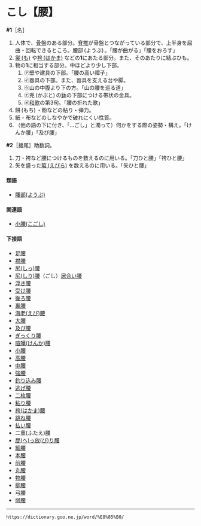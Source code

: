 # こし【腰】

**\#1**［名］
1. 人体で、[骨盤](https://dictionary.goo.ne.jp/word/%E9%AA%A8%E7%9B%A4/#jn-80138)のある部分。[脊椎](https://dictionary.goo.ne.jp/word/%E8%84%8A%E6%A4%8E/#jn-123633)が骨盤とつながっている部分で、上半身を屈曲・回転できるところ。腰部 (ようぶ) 。「腰が曲がる」「腰をおろす」
2. [裳 (も)](https://dictionary.goo.ne.jp/word/%E8%A3%B3_%28%E3%82%82%29/#jn-218347) や[袴 (はかま)](https://dictionary.goo.ne.jp/word/%E8%A2%B4_%28%E3%81%AF%E3%81%8B%E3%81%BE%29/#jn-174807) などの**1**にあたる部分。また、そのあたりに結ぶひも。
3. 物の**1**に相当する部分。中ほどより少し下部。    
    1.  ㋐壁や建具の下部。「腰の高い障子」        
    2.  ㋑器具の下部。また、器具を支える台や脚。        
    3.  ㋒山の中腹より下の方。「山の腰を巡る道」        
    4.  ㋓兜 (かぶと) の[鉢](https://dictionary.goo.ne.jp/word/%E9%89%A2/#jn-176784)の下部につける帯状の金具。        
    5.  ㋔[和歌](https://dictionary.goo.ne.jp/word/%E5%92%8C%E6%AD%8C/#jn-237539)の第3句。「腰の折れた歌」
4. 餅 (もち) ・粉などの粘り・弾力。
5. 紙・布などのしなやかで破れにくい性質。
6. （他の語の下に付き、「…ごし」と濁って）何かをする際の姿勢・構え。「けんか腰」「及び腰」
    

**\#2**［接尾］助数詞。
1. 刀・袴など腰につけるものを数えるのに用いる。「刀ひと腰」「袴ひと腰」
2. 矢を盛った[箙 (えびら)](https://dictionary.goo.ne.jp/word/%E7%AE%99/#jn-24889) を数えるのに用いる。「矢ひと腰」
    

#### 類語

-   [腰部(ようぶ)](https://dictionary.goo.ne.jp/word/%E8%85%B0%E9%83%A8/#jn-226749)

#### 関連語

-   [小腰(こごし)](https://dictionary.goo.ne.jp/word/%E5%B0%8F%E8%85%B0/#jn-77890)

#### 下接語

-   [足腰](https://dictionary.goo.ne.jp/word/%E8%B6%B3%E8%85%B0/#jn-3824)
-   [襟腰](https://dictionary.goo.ne.jp/word/%E8%A5%9F%E8%85%B0/#jn-25610)
-   [尻(しっ)腰](https://dictionary.goo.ne.jp/word/%E5%B0%BB%E8%85%B0/#jn-98385)
-   [尻(しり)腰](https://dictionary.goo.ne.jp/word/%E5%B0%BB%E8%85%B0/#jn-98385)（ごし）[居合い腰](https://dictionary.goo.ne.jp/word/%E5%B1%85%E5%90%88%E8%85%B0/#jn-9143)
-   [浮き腰](https://dictionary.goo.ne.jp/word/%E6%B5%AE%E8%85%B0/#jn-18114)
-   [受け腰](https://dictionary.goo.ne.jp/word/%E5%8F%97%E8%85%B0/#jn-18298)
-   [後ろ腰](https://dictionary.goo.ne.jp/word/%E5%BE%8C%E3%82%8D%E8%85%B0/#jn-18679)
-   [裏腰](https://dictionary.goo.ne.jp/word/%E8%A3%8F%E8%85%B0/#jn-20736)
-   [海老(えび)腰](https://dictionary.goo.ne.jp/word/%E6%B5%B7%E8%80%81%E8%85%B0/#jn-24814)
-   [大腰](https://dictionary.goo.ne.jp/word/%E5%A4%A7%E8%85%B0/#jn-28545)
-   [及び腰](https://dictionary.goo.ne.jp/word/%E5%8F%8A%E3%81%B3%E8%85%B0/#jn-33736)
-   [ぎっくり腰](https://dictionary.goo.ne.jp/word/%E3%81%8E%E3%81%A3%E3%81%8F%E3%82%8A%E8%85%B0/#jn-52864)
-   [喧嘩(けんか)腰](https://dictionary.goo.ne.jp/word/%E5%96%A7%E5%98%A9%E8%85%B0/#jn-69311)
-   [小腰](https://dictionary.goo.ne.jp/word/%E5%B0%8F%E8%85%B0/#jn-77890)
-   [高腰](https://dictionary.goo.ne.jp/word/%E9%AB%98%E8%85%B0/#jn-135222)
-   [中腰](https://dictionary.goo.ne.jp/word/%E4%B8%AD%E8%85%B0/#jn-143261)
-   [強腰](https://dictionary.goo.ne.jp/word/%E5%BC%B7%E8%85%B0/#jn-148453)
-   [釣り込み腰](https://dictionary.goo.ne.jp/word/%E9%87%A3%E8%BE%BC%E3%81%BF%E8%85%B0/#jn-148569)
-   [逃げ腰](https://dictionary.goo.ne.jp/word/%E9%80%83%E8%85%B0/#jn-166623)
-   [二枚腰](https://dictionary.goo.ne.jp/word/%E4%BA%8C%E6%9E%9A%E8%85%B0/#jn-168065)
-   [粘り腰](https://dictionary.goo.ne.jp/word/%E7%B2%98%E3%82%8A%E8%85%B0/#jn-170560)
-   [袴(はかま)腰](https://dictionary.goo.ne.jp/word/%E8%A2%B4%E8%85%B0/#jn-174813)
-   [跳ね腰](https://dictionary.goo.ne.jp/word/%E8%B7%B3%E3%81%AD%E8%85%B0/#jn-178773)
-   [払い腰](https://dictionary.goo.ne.jp/word/%E6%89%95%E8%85%B0/#jn-179683)
-   二重(ふたえ)腰
-   [屁(へ)っ放(ぴ)り腰](https://dictionary.goo.ne.jp/word/%E5%B1%81%E3%81%A3%E6%94%BE%E3%82%8A%E8%85%B0/#jn-199327)
-   [細腰](https://dictionary.goo.ne.jp/word/%E7%B4%B0%E8%85%B0_%28%E3%81%BB%E3%81%9D%E3%81%94%E3%81%97%29/#jn-204214)
-   [本腰](https://dictionary.goo.ne.jp/word/%E6%9C%AC%E8%85%B0/#jn-206010)
-   [前腰](https://dictionary.goo.ne.jp/word/%E5%89%8D%E8%85%B0/#jn-207085)
-   [丸腰](https://dictionary.goo.ne.jp/word/%E4%B8%B8%E8%85%B0/#jn-209936)
-   [物腰](https://dictionary.goo.ne.jp/word/%E7%89%A9%E8%85%B0/#jn-219857)
-   [柳腰](https://dictionary.goo.ne.jp/word/%E6%9F%B3%E8%85%B0_%28%E3%82%84%E3%81%AA%E3%81%8E%E3%81%94%E3%81%97%29/#jn-222338)
-   弓腰
-   [弱腰](https://dictionary.goo.ne.jp/word/%E5%BC%B1%E8%85%B0/#jn-228692)

---
`https://dictionary.goo.ne.jp/word/%E8%85%B0/`